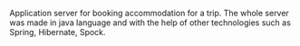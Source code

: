 Application server for booking accommodation for a trip.
The whole server was made in java language and with the help of other technologies such as Spring, Hibernate, Spock.
